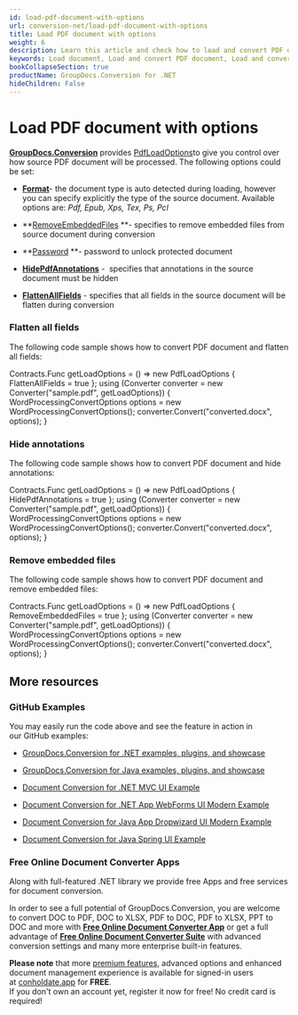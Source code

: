 ```yaml
---
id: load-pdf-document-with-options
url: conversion-net/load-pdf-document-with-options
title: Load PDF document with options
weight: 6
description: Learn this article and check how to load and convert PDF documents with advanced options using GroupDocs.Conversion for .NET API.
keywords: Load document, Load and convert PDF document, Load and converi EPUB document, Load and convert XPS document 
bookCollapseSection: true
productName: GroupDocs.Conversion for .NET
hideChildren: False
---
```


# Load PDF document with options

[**GroupDocs.Conversion**](https://products.groupdocs.com/conversion/net) provides [PdfLoadOptions](https://apireference.groupdocs.com/net/conversion/groupdocs.conversion.options.load/pdfloadoptions)to give you control over how source PDF document will be processed. The following options could be set:

*   **[Format](https://apireference.groupdocs.com/net/conversion/groupdocs.conversion.options.load/pdfloadoptions/properties/format)**\- the document type is auto detected during loading, however you can specify explicitly the type of the source document. Available options are: *Pdf, Epub, Xps, Tex, Ps, Pcl*
*   **[RemoveEmbeddedFiles](https://apireference.groupdocs.com/net/conversion/groupdocs.conversion.options.load/pdfloadoptions/properties/removeembeddedfiles) **\- specifies to remove embedded files from source document during conversion   
    
*   **[Password](https://apireference.groupdocs.com/net/conversion/groupdocs.conversion.options.load/pdfloadoptions/properties/password) **\- password to unlock protected document
*   **[HidePdfAnnotations](https://apireference.groupdocs.com/net/conversion/groupdocs.conversion.options.load/pdfloadoptions/properties/hidepdfannotations)** -  specifies that annotations in the source document must be hidden
*   **[FlattenAllFields](https://apireference.groupdocs.com/net/conversion/groupdocs.conversion.options.load/pdfloadoptions/properties/flattenallfields)** - specifies that all fields in the source document will be flatten during conversion

### Flatten all fields

The following code sample shows how to convert PDF document and flatten all fields:

Contracts.Func<LoadOptions> getLoadOptions = () => new PdfLoadOptions
{
    FlattenAllFields = true
};
using (Converter converter = new Converter("sample.pdf", getLoadOptions))
{
    WordProcessingConvertOptions options = new WordProcessingConvertOptions();
    converter.Convert("converted.docx", options);
}

### Hide annotations

The following code sample shows how to convert PDF document and hide annotations:

Contracts.Func<LoadOptions> getLoadOptions = () => new PdfLoadOptions
{
    HidePdfAnnotations = true
};
using (Converter converter = new Converter("sample.pdf", getLoadOptions))
{
    WordProcessingConvertOptions options = new WordProcessingConvertOptions();
    converter.Convert("converted.docx", options);
}

### Remove embedded files

The following code sample shows how to convert PDF document and remove embedded files:

Contracts.Func<LoadOptions> getLoadOptions = () => new PdfLoadOptions
{
    RemoveEmbeddedFiles = true
};
using (Converter converter = new Converter("sample.pdf", getLoadOptions))
{
    WordProcessingConvertOptions options = new WordProcessingConvertOptions();
    converter.Convert("converted.docx", options);
}

## More resources

### GitHub Examples

You may easily run the code above and see the feature in action in our GitHub examples:

*   [GroupDocs.Conversion for .NET examples, plugins, and showcase](https://github.com/groupdocs-conversion/GroupDocs.Conversion-for-.NET)
    
*   [GroupDocs.Conversion for Java examples, plugins, and showcase](https://github.com/groupdocs-conversion/GroupDocs.Conversion-for-Java)
    
*   [Document Conversion for .NET MVC UI Example](https://github.com/groupdocs-conversion/GroupDocs.Conversion-for-.NET-MVC) 
    
*   [Document Conversion for .NET App WebForms UI Modern Example](https://github.com/groupdocs-conversion/GroupDocs.Conversion-for-.NET-WebForms)
    
*   [Document Conversion for Java App Dropwizard UI Modern Example](https://github.com/groupdocs-conversion/GroupDocs.Conversion-for-Java-Dropwizard)
    
*   [Document Conversion for Java Spring UI Example](https://github.com/groupdocs-conversion/GroupDocs.Conversion-for-Java-Spring)
    

### Free Online Document Converter Apps

Along with full-featured .NET library we provide free Apps and free services for document conversion.

In order to see a full potential of GroupDocs.Conversion, you are welcome to convert DOC to PDF, DOC to XLSX, PDF to DOC, PDF to XLSX, PPT to DOC and more with **[Free Online Document Converter App](https://products.groupdocs.app/conversion)** or get a full advantage of **[Free Online Document Converter Suite](https://conholdate.app/features/document-converter-online)** with advanced conversion settings and many more enterprise built-in features.

**Please note** that more [premium features](https://conholdate.app/features), advanced options and enhanced document management experience is available for signed-in users at [conholdate.app](https://conholdate.app/) for **FREE**.  
If you don't own an account yet, register it now for free! No credit card is required!


